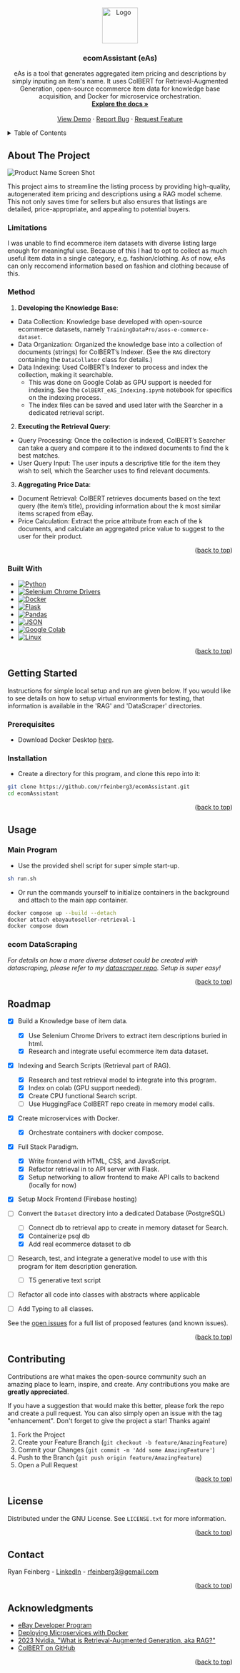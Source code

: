 
<a id="readme-top"></a>

<!-- PROJECT SHIELDS -->
<!--
*** I'm using markdown "reference style" links for readability.
*** Reference links are enclosed in brackets [ ] instead of parentheses ( ).
*** See the bottom of this document for the declaration of the reference variables
*** for contributors-url, forks-url, etc. This is an optional, concise syntax you may use.
*** https://www.markdownguide.org/basic-syntax/#reference-style-links
-->
<!-- 
[![Stargazers][stars-shield]][stars-url]
[![MIT License][license-shield]][license-url]
[![LinkedIn][linkedin-shield]][linkedin-url]
[![Issues][issues-shield]][issues-url]
-->

<!-- PROJECT LOGO -->
<br>
<div align="center">
  <a href="https://github.com/rfeinberg3/ecomAssistant">
    <img src="assets/images/logo.jpg" alt="Logo" width="80" height="80">
  </a>

<h3 align="center">ecomAssistant (eAs)</h3>

  <p align="center">
    eAs is a tool that generates aggregated item pricing and descriptions by simply inputing an item's name. It uses ColBERT for Retrieval-Augmented Generation, open-source ecommerce item data for knowledge base acquisition, and Docker for microservice orchestration.
    <br>
    <a href="https://github.com/rfeinberg3/ecomAssistant/tree/main/documentation"><strong>Explore the docs »</strong></a>
    <br>
    <br>
    <a href="https://mock-ecomassistant.web.app">View Demo</a>
    ·
    <a href="https://github.com/rfeinberg3/ecomAssistant/issues/new?labels=bug&template=bug-report---.md">Report Bug</a>
    ·
    <a href="https://github.com/rfeinberg3/ecomAssistant/issues/new?labels=enhancement&template=feature-request---.md">Request Feature</a>
  </p>
</div>



<!-- TABLE OF CONTENTS -->
<details>
  <summary>Table of Contents</summary>
  <ol>
    <li>
      <a href="#about-the-project">About The Project</a>
      <ul>
        <li><a href="#method">Method</a></li>
        <li><a href="#limitations">Limitations</a></li>
        <li><a href="#built-with">Built With</a></li>
      </ul>
    </li>
    <li>
      <a href="#getting-started">Getting Started</a>
      <ul>
        <li><a href="#prerequisites">Prerequisites</a></li>
        <li><a href="#installation">Installation</a></li>
      </ul>
    </li>
    <li>
      <a href="#usage">Usage</a></li>
      <ul>
        <li><a href="#main-program">Main Program</a></li>
      </ul>
    <li><a href="#roadmap">Roadmap</a></li>
    <li><a href="#ecom-datascraping">ecom DataScraping</a></li>
    <li><a href="#contributing">Contributing</a></li>
    <li><a href="#license">License</a></li>
    <li><a href="#contact">Contact</a></li>
    <li><a href="#acknowledgments">Acknowledgments</a></li>
  </ol>
</details>


<!-- ABOUT THE PROJECT -->
## About The Project

![Product Name Screen Shot][product-screenshot]

This project aims to streamline the listing process by providing high-quality, autogenerated item pricing and descriptions using a RAG model scheme. This not only saves time for sellers but also ensures that listings are detailed, price-appropriate, and appealing to potential buyers.

### Limitations
I was unable to find ecommerce item datasets with diverse listing large enough for meaningful use. Because of this I had to opt to collect as much useful item data in a single category, e.g. fashion/clothing. As of now, eAs can only reccomend information based on fashion and clothing because of this.

### Method

1. **Developing the Knowledge Base**: 
  - Data Collection: Knowledge base developed with open-source ecommerce datasets, namely `TrainingDataPro/asos-e-commerce-dataset`. 
  - Data Organization: Organized the knowledge base into a collection of documents (strings) for ColBERT’s Indexer. (See the `RAG` directory containing the `DataCollator` class for details.)
  - Data Indexing: Used ColBERT’s Indexer to process and index the collection, making it searchable. 
    - This was done on Google Colab as GPU support is needed for indexing. See the `ColBERT_eAS_Indexing.ipynb` notebook for specifics on the indexing process.
    - The index files can be saved and used later with the Searcher in a dedicated retrieval script.

2. **Executing the Retrieval Query**: 
  - Query Processing: Once the collection is indexed, ColBERT’s Searcher can take a query and compare it to the indexed documents to find the k best matches.
  - User Query Input: The user inputs a descriptive title for the item they wish to sell, which the Searcher uses to find relevant documents.

3. **Aggregating Price Data**:
  - Document Retrieval: ColBERT retrieves documents based on the text query (the item’s title), providing information about the k most similar items scraped from eBay.
  - Price Calculation: Extract the price attribute from each of the k documents, and calculate an aggregated price value to suggest to the user for their product.

<p align="right">(<a href="#readme-top">back to top</a>)</p>


### Built With

- [![Python][python-badge]][python-url]
- [![Selenium Chrome Drivers][selenium-badge]][selenium-url]
- [![Docker][docker-badge]][docker-url]
- [![Flask][flask-badge]][flask-url]
- [![Pandas][pandas-badge]][pandas-url]
- [![JSON][json-badge]][json-url]
- [![Google Colab][colab-badge]][colab-url]
- [![Linux][linux-badge]][linux-url]


<p align="right">(<a href="#readme-top">back to top</a>)</p>


<!-- GETTING STARTED -->
## Getting Started
Instructions for simple local setup and run are given below. If you would like to see details on how to setup virtual environments for testing, that information is available in the 'RAG' and 'DataScraper' directories.

### Prerequisites
- Download Docker Desktop [here](https://www.docker.com/products/docker-desktop/).

### Installation
- Create a directory for this program, and clone this repo into it:
```sh
git clone https://github.com/rfeinberg3/ecomAssistant.git
cd ecomAssistant
```

<p align="right">(<a href="#readme-top">back to top</a>)</p>


<!-- USAGE EXAMPLES -->
## Usage

### Main Program
- Use the provided shell script for super simple start-up.
```sh
sh run.sh
```
- Or run the commands yourself to initialize containers in the background and attach to the main app container.
```sh
docker compose up --build --detach
docker attach ebayautoseller-retrieval-1
docker compose down
```

### ecom DataScraping
_For details on how a more diverse dataset could be created with datascraping, please refer to my [datascraper repo](https://github.com/rfeinberg3/datascraper). Setup is super easy!_

<p align="right">(<a href="#readme-top">back to top</a>)</p>


<!-- ROADMAP -->
## Roadmap

- [x] Build a Knowledge base of item data.
  - [x] Use Selenium Chrome Drivers to extract item descriptions buried in html.
  - [x] Research and integrate useful ecommerce item data dataset.
- [x] Indexing and Search Scripts (Retrieval part of RAG).
  - [x] Research and test retrieval model to integrate into this program.
  - [x] Index on colab (GPU support needed).
  - [x] Create CPU functional Search script.
  - [ ] Use HuggingFace ColBERT repo create in memory model calls.
- [x] Create microservices with Docker.
  - [x] Orchestrate containers with docker compose.
- [x] Full Stack Paradigm.
  - [x] Write frontend with HTML, CSS, and JavaScript.
  - [x] Refactor retrieval in to API server with Flask.
  - [x] Setup networking to allow frontend to make API calls to backend (locally for now)
- [x] Setup Mock Frontend (Firebase hosting)
- [ ] Convert the `Dataset` directory into a dedicated Database (PostgreSQL)
  - [ ] Connect db to retrieval app to create in memory dataset for Search. 
  - [x] Containerize psql db
  - [x] Add real ecommerce dataset to db
- [ ] Research, test, and integrate a generative model to use with this program for item description generation.
  - [ ] T5 generative text script 
- [ ] Refactor all code into classes with abstracts where applicable
- [ ] Add Typing to all classes.


See the [open issues](https://github.com/rfeinberg3/ecomAssistant/issues) for a full list of proposed features (and known issues).

<p align="right">(<a href="#readme-top">back to top</a>)</p>



<!-- CONTRIBUTING -->
## Contributing

Contributions are what makes the open-source community such an amazing place to learn, inspire, and create. Any contributions you make are **greatly appreciated**.

If you have a suggestion that would make this better, please fork the repo and create a pull request. You can also simply open an issue with the tag "enhancement".
Don't forget to give the project a star! Thanks again!

1. Fork the Project
2. Create your Feature Branch (`git checkout -b feature/AmazingFeature`)
3. Commit your Changes (`git commit -m 'Add some AmazingFeature'`)
4. Push to the Branch (`git push origin feature/AmazingFeature`)
5. Open a Pull Request

<p align="right">(<a href="#readme-top">back to top</a>)</p>


<!-- LICENSE -->
## License

Distributed under the GNU License. See `LICENSE.txt` for more information.

<p align="right">(<a href="#readme-top">back to top</a>)</p>


<!-- CONTACT -->
## Contact

Ryan Feinberg - [LinkedIn](https://www.linkedin.com/in/rfeinberg3/) - rfeinberg3@gemail.com

<p align="right">(<a href="#readme-top">back to top</a>)</p>


<!-- ACKNOWLEDGMENTS -->
## Acknowledgments

- [eBay Developer Program](https://developer.ebay.com/develop/get-started)
- [Deploying Microservices with Docker](https://www.linode.com/docs/guides/deploying-microservices-with-docker/)
- [2023 Nvidia, "What is Retrieval-Augmented Generation, aka RAG?"](https://blogs.nvidia.com/blog/what-is-retrieval-augmented-generation/)
- [ColBERT on GitHub](https://github.com/stanford-futuredata/ColBERT?tab=readme-ov-file)

<p align="right">(<a href="#readme-top">back to top</a>)</p>


<!-- MARKDOWN LINKS & IMAGES -->
<!-- https://www.markdownguide.org/basic-syntax/#reference-style-links -->
[stars-shield]: https://img.shields.io/github/stars/rfeinberg3/eBay_Auto_Seller.svg?style=for-the-badge
[stars-url]: https://github.com/rfeinberg3/eBayAutoSeller/stargazers
[issues-shield]: https://img.shields.io/github/issues/rfeinberg3/eBay_Auto_Seller.svg?style=for-the-badge
[issues-url]: https://github.com/rfeinberg3/eBay_Auto_Seller/issues
[license-shield]: https://img.shields.io/github/license/rfeinberg3/eBay_Auto_Seller.svg?style=for-the-badge
[license-url]: https://github.com/github_username/repo_name/blob/master/LICENSE.txt
[linkedin-shield]: https://img.shields.io/badge/-LinkedIn-black.svg?style=for-the-badge&logo=linkedin&colorB=555
[linkedin-url]: https://linkedin.com/in/rfeinberg3
[product-screenshot]: assets/images/project_graph.png
[selenium-badge]: https://img.shields.io/badge/Selenium-43B02A?style=for-the-badge&logo=Selenium&logoColor=white
[selenium-url]: https://www.selenium.dev
[docker-badge]: https://img.shields.io/badge/Docker-2CA5E0?style=for-the-badge&logo=docker&logoColor=white
[docker-url]: https://www.docker.com
[pandas-badge]: https://img.shields.io/badge/Pandas-2C2D72?style=for-the-badge&logo=pandas&logoColor=white
[pandas-url]: https://pandas.pydata.org/docs/index.html
[json-badge]: https://img.shields.io/badge/json-5E5C5C?style=for-the-badge&logo=json&logoColor=white
[json-url]: https://www.json.org/json-en.html
[python-badge]: https://img.shields.io/badge/Python-FFD43B?style=for-the-badge&logo=python&logoColor=blue
[python-url]: https://www.python.org
[colab-badge]: https://img.shields.io/badge/Colab-F9AB00?style=for-the-badge&logo=googlecolab&color=525252
[colab-url]: https://colab.research.google.com
[linux-badge]: https://img.shields.io/badge/Linux-FCC624?style=for-the-badge&logo=linux&logoColor=black
[linux-url]: https://www.linux.org
[flask-badge]: https://img.shields.io/badge/Flask-000000?style=for-the-badge&logo=flask&logoColor=white
[flask-url]: https://flask.palletsprojects.com/en/3.0.x/
